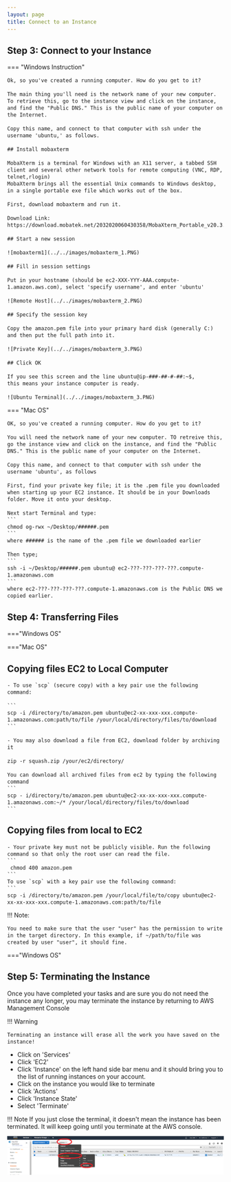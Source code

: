 ```yaml
---
layout: page
title: Connect to an Instance
---
```

## Step 3: Connect to your Instance

=== "Windows Instruction"

    Ok, so you've created a running computer. How do you get to it?

    The main thing you'll need is the network name of your new computer. To retrieve this, go to the instance view and click on the instance, and find the "Public DNS." This is the public name of your computer on the Internet.

    Copy this name, and connect to that computer with ssh under the username 'ubuntu,' as follows.

    ## Install mobaxterm

    MobaXterm is a terminal for Windows with an X11 server, a tabbed SSH client and several other network tools for remote computing (VNC, RDP, telnet,rlogin)
    MobaXterm brings all the essential Unix commands to Windows desktop, in a single portable exe file which works out of the box.

    First, download mobaxterm and run it.

    Download Link: https://download.mobatek.net/2032020060430358/MobaXterm_Portable_v20.3.zip

    ## Start a new session

    ![mobaxterm1](../../images/mobaxterm_1.PNG)

    ## Fill in session settings

    Put in your hostname (should be ec2-XXX-YYY-AAA.compute-1.amazon.aws.com), select 'specify username', and enter 'ubuntu'

    ![Remote Host](../../images/mobaxterm_2.PNG)

    ## Specify the session key

    Copy the amazon.pem file into your primary hard disk (generally C:) and then put the full path into it.

    ![Private Key](../../images/mobaxterm_3.PNG)

    ## Click OK

    If you see this screen and the line ubuntu@ip-###-##-#-##:~$,
    this means your instance computer is ready.

    ![Ubuntu Terminal](../../images/mobaxterm_3.PNG)


=== "Mac OS"
    
    OK, so you've created a running computer. How do you get to it?

    You will need the network name of your new computer. TO retreive this, go the instance view and click on the instance, and find the "Public DNS." This is the public name of your computer on the Internet.

    Copy this name, and connect to that computer with ssh under the username 'ubuntu', as follows

    First, find your private key file; it is the .pem file you downloaded when starting up your EC2 instance. It should be in your Downloads folder. Move it onto your desktop.

    Next start Terminal and type:
    ```
    chmod og-rwx ~/Desktop/######.pem
    ```
    where ###### is the name of the .pem file we downloaded earlier

    Then type;
    ```
    ssh -i ~/Desktop/######.pem ubuntu@ ec2-???-???-???-???.compute-1.amazonaws.com
    ```
    where ec2-???-???-???-???.compute-1.amazonaws.com is the Public DNS we copied earlier.

## Step 4: Transferring Files
==="Windows OS"

==="Mac OS"

## Copying files EC2 to Local Computer

    - To use `scp` (secure copy) with a key pair use the following command:
    
    ```
    scp -i /directory/to/amazon.pem ubuntu@ec2-xx-xxx-xxx.compute-1.amazonaws.com:path/to/file /your/local/directory/files/to/download
    ```

    - You may also download a file from EC2, download folder by archiving it

    zip -r squash.zip /your/ec2/directory/

    You can download all archived files from ec2 by typing the following command
    ```
    scp - i/directory/to/amazon.pem ubuntu@ec2-xx-xx-xxx-xxx.compute-1.amazonaws.com:~/* /your/local/directory/files/to/download
    ```

## Copying files from local to EC2

    - Your private key must not be publicly visible. Run the following command so that only the root user can read the file.
    ```
     chmod 400 amazon.pem
    ```
    To use `scp` with a key pair use the following command:
    ```
    scp -i /directory/to/amazon.pem /your/local/file/to/copy ubuntu@ec2-xx-xx-xxx-xxx.compute-1.amazonaws.com:path/to/file

!!! Note:

    You need to make sure that the user "user" has the permission to write in the target directory. In this example, if ~/path/to/file was created by user "user", it should fine.

==="Windows OS"

## Step 5: Terminating the Instance

Once you have completed your tasks and are sure you do not need the instance any longer, you may terminate the instance by returning to AWS Management Console

!!! Warning
        
    Terminating an instance will erase all the work you have saved on the instance!

- Click on 'Services'
- Click 'EC2' 
- Click 'Instance' on the left hand side bar menu and it should bring you to the list of running instances on your account.
- Click on the instance you would like to terminate
- Click 'Actions'
- Click 'Instance State'
- Select 'Terminate'

!!! Note
    If you just close the terminal, it doesn't mean the instance has been terminated. It will keep going until you terminate at the AWS console.



![Terminate](../../images/Terminate.png)

